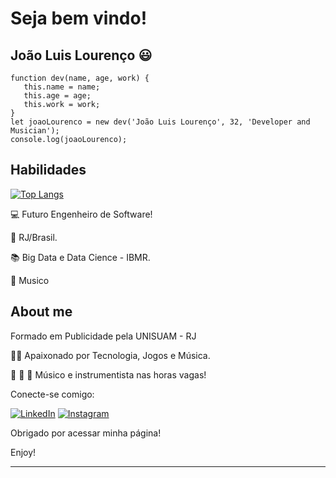 # Seja bem vindo!

## João Luis Lourenço 😃

```
function dev(name, age, work) {
   this.name = name;
   this.age = age;
   this.work = work;
}
let joaoLourenco = new dev('João Luis Lourenço', 32, 'Developer and Musician');
console.log(joaoLourenco);
```

## Habilidades
[![Top Langs](https://github-readme-stats.vercel.app/api/top-langs/?username=Joaoluis12)](https://github.com/Joãoluis12/github-readme-stats)

:computer: Futuro Engenheiro de Software!

:house_with_garden: RJ/Brasil.

:books: Big Data e Data Cience - IBMR.

🎹 Musico 

 

## About me

Formado em Publicidade pela UNISUAM - RJ

:man_technologist: Apaixonado por Tecnologia, Jogos e Música.

:musical_note: :musical_keyboard: :guitar: Músico e instrumentista nas horas vagas!


Conecte-se comigo:

[![LinkedIn](https://img.shields.io/badge/LinkedIn-000?style=for-the-badge&logo=linkedin&logoColor=0E76A8)](https://www.linkedin.com/in/joao-luis-lourenco/) [![Instagram](https://img.shields.io/badge/Instagram-000?style=for-the-badge&logo=instagram)](https://www.instagram.com/joaoolourenco/)

Obrigado por acessar minha página!

Enjoy!

----------------------------------------------------------------------------------
